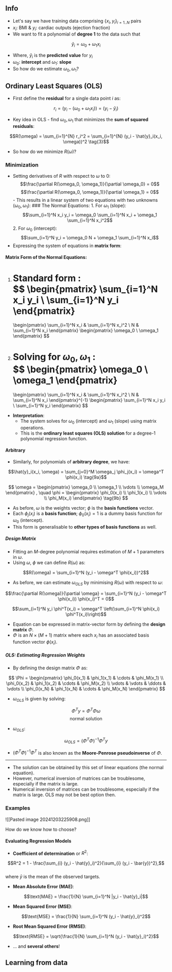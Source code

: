 ## Info

- Let's say we have training data comprising $\{x_i, y_i\}_{i=1..N}$ pairs  
- $x_i$: BMI & $y_i$: cardiac outputs (ejection fraction)  
- We want to fit a polynomial of **degree 1** to the data such that  

$$\hat{y}_i = \omega_0 + \omega_1 x_i \tag{1}$$  

- Where, $\hat{y}_i$ is the **predicted value** for $y_i$  
- $\omega_0$: **intercept** and $\omega_1$: **slope**  
- So how do we estimate $\omega_0, \omega_1$?


## Ordinary Least Squares (OLS)

- First define the **residual** for a single data point $i$ as:  

$$r_i = (y_i - (\omega_0 + \omega_1 x_i)) = (y_i - \hat{y}_i) \tag{2}$$  

- Key idea in OLS - find $\omega_0, \omega_1$ that minimizes the **sum of squared residuals**:  

$$R(\omega) = \sum_{i=1}^{N} r_i^2 = \sum_{i=1}^{N} (y_i - \hat{y}_i(x_i, \omega))^2 \tag{3}$$  

- So how do we minimize $R(\omega)$?
### Minimization

- Setting derivatives of $R$ with respect to $\omega$ to 0: $$\frac{\partial R(\omega_0, \omega_1)}{\partial \omega_0} = 0$$ $$\frac{\partial R(\omega_0, \omega_1)}{\partial \omega_1} = 0$$ - This results in a linear system of two equations with two unknowns $(\omega_0, \omega_1)$: ### The Normal Equations: 1. For $\omega_1$ (slope): $$\sum_{i=1}^N x_i y_i = \omega_0 \sum_{i=1}^N x_i + \omega_1 \sum_{i=1}^N x_i^2$$ 2. For $\omega_0$ (intercept): $$\sum_{i=1}^N y_i = \omega_0 N + \omega_1 \sum_{i=1}^N x_i$$
- Expressing the system of equations in **matrix form**:

#### Matrix Form of the Normal Equations:

1. Standard form :  
   $$
   \begin{pmatrix}
   \sum_{i=1}^N x_i y_i \\
   \sum_{i=1}^N y_i
   \end{pmatrix}
   =
   \begin{pmatrix}
   \sum_{i=1}^N x_i & \sum_{i=1}^N x_i^2 \\
   N & \sum_{i=1}^N x_i
   \end{pmatrix}
   \begin{pmatrix}
   \omega_0 \\
   \omega_1
   \end{pmatrix}
   $$

2. Solving for $\omega_0, \omega_1$ :  
   $$
   \begin{pmatrix}
   \omega_0 \\
   \omega_1
   \end{pmatrix}
   =
   \begin{pmatrix}
   \sum_{i=1}^N x_i & \sum_{i=1}^N x_i^2 \\
   N & \sum_{i=1}^N x_i
   \end{pmatrix}^{-1}
   \begin{pmatrix}
   \sum_{i=1}^N x_i y_i \\
   \sum_{i=1}^N y_i
   \end{pmatrix}
   $$

- **Interpretation**:
  - The system solves for $\omega_0$ (intercept) and $\omega_1$ (slope) using matrix operations.
  - This is the **ordinary least squares (OLS) solution** for a degree-1 polynomial regression function.
#### Arbitrary 

- Similarly, for polynomials of **arbitrary degree**, we have:  

$$\hat{y}_i(x_i, \omega) = \sum_{j=0}^M \omega_j \phi_j(x_i) = \omega^T \phi(x_i) \tag{9a}$$  

$$
\omega = 
\begin{pmatrix}
\omega_0 \\
\omega_1 \\
\vdots \\
\omega_M
\end{pmatrix}
,
\quad
\phi = 
\begin{pmatrix}
\phi_0(x_i) \\
\phi_1(x_i) \\
\vdots \\
\phi_M(x_i)
\end{pmatrix}
\tag{9b}
$$  

- As before, $\omega$ is the weights vector; $\phi$ is the **basis functions** vector.  
- Each $\phi_j(x_i)$ is a **basis function**; $\phi_0(x_i) = 1$ is a dummy basis function for $\omega_0$ (intercept).  
- This form is generalisable to **other types of basis functions** as well.  

##### Design Matrix

- Fitting an $M$-degree polynomial requires estimation of $M + 1$ parameters in $\omega$.
- Using $\omega$, $\phi$ we can define $R(\omega)$ as:  

$$R(\omega) = \sum_{i=1}^N (y_i - \omega^T \phi(x_i))^2$$  

- As before, we can estimate $\omega_{OLS}$ by minimising $R(\omega)$ with respect to $\omega$:  

$$\frac{\partial R(\omega)}{\partial \omega} = \sum_{i=1}^N (y_i - \omega^T \phi(x_i)) \phi(x_i)^T = 0$$  

$$\sum_{i=1}^N y_i \phi^T(x_i) = \omega^T \left(\sum_{i=1}^N \phi(x_i) \phi^T(x_i)\right)$$  

- Equation can be expressed in matrix-vector form by defining the **design matrix** $\Phi$.
- $\Phi$ is an $N \times (M+1)$ matrix where each $x_i$ has an associated basis function vector $\phi(x_i)$.
##### OLS: Estimating Regression Weights

- By defining the design matrix $\Phi$ as:  

$$
\Phi =
\begin{pmatrix}
\phi_0(x_1) & \phi_1(x_1) & \cdots & \phi_M(x_1) \\
\phi_0(x_2) & \phi_1(x_2) & \cdots & \phi_M(x_2) \\
\vdots & \vdots & \ddots & \vdots \\
\phi_0(x_N) & \phi_1(x_N) & \cdots & \phi_M(x_N)
\end{pmatrix}
$$  

- $\omega_{OLS}$ is given by solving:  

$$\Phi^T y = \Phi^T \Phi \omega$$
$$\text{normal solution}$$

- $\omega_{OLS}$:  

$$\omega_{OLS} = (\Phi^T \Phi)^{-1} \Phi^T y$$  

- $(\Phi^T \Phi)^{-1} \Phi^T$ is also known as the **Moore-Penrose pseudoinverse** of $\Phi$.

---

- The solution can be obtained by this set of linear equations (the normal equation).
- However, numerical inversion of matrices can be troublesome, especially if the matrix is large.
- Numerical inversion of matrices can be troublesome, especially if the matrix is large. OLS may not be best option then.
### Examples
![[Pasted image 20241203225908.png]]

How do we know how to choose?

#### Evaluating Regression Models


- **Coefficient of determination** or $R^2$:  

$$R^2 = 1 - \frac{\sum_{i} (y_i - \hat{y}_i)^2}{\sum_{i} (y_i - \bar{y})^2},$$  
where $\bar{y}$ is the mean of the observed targets.

- **Mean Absolute Error (MAE)**:  

$$\text{MAE} = \frac{1}{N} \sum_{i=1}^N |y_i - \hat{y}_i|$$  

- **Mean Squared Error (MSE)**:  

$$\text{MSE} = \frac{1}{N} \sum_{i=1}^N (y_i - \hat{y}_i)^2$$  

- **Root Mean Squared Error (RMSE)**:  

$$\text{RMSE} = \sqrt{\frac{1}{N} \sum_{i=1}^N (y_i - \hat{y}_i)^2}$$  

- … and **several others**!


## Learning from data
